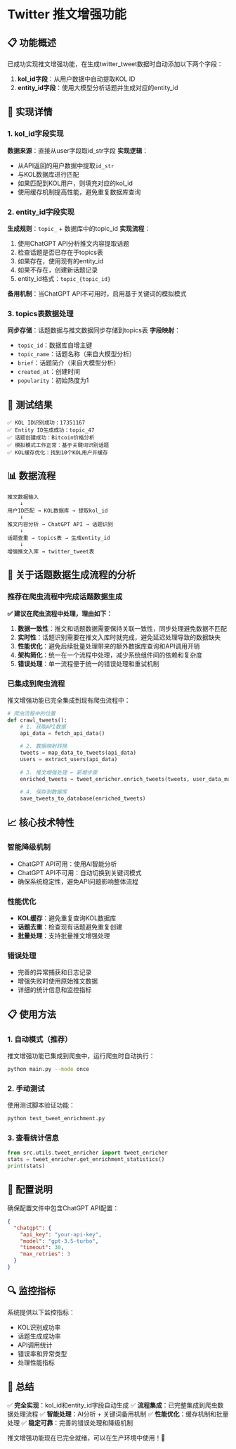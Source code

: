 # Twitter 推文增强功能

## 📋 功能概述

已成功实现推文增强功能，在生成twitter_tweet数据时自动添加以下两个字段：
1. **kol_id字段**：从用户数据中自动提取KOL ID
2. **entity_id字段**：使用大模型分析话题并生成对应的entity_id

## 🔧 实现详情

### 1. kol_id字段实现

**数据来源**：直接从user字段取id_str字段
**实现逻辑**：
- 从API返回的用户数据中提取`id_str`
- 与KOL数据库进行匹配
- 如果匹配到KOL用户，则填充对应的kol_id
- 使用缓存机制提高性能，避免重复数据库查询

### 2. entity_id字段实现

**生成规则**：`topic_` + 数据库中的topic_id
**实现流程**：
1. 使用ChatGPT API分析推文内容提取话题
2. 检查话题是否已存在于topics表
3. 如果存在，使用现有的entity_id
4. 如果不存在，创建新话题记录
5. entity_id格式：`topic_{topic_id}`

**备用机制**：当ChatGPT API不可用时，启用基于关键词的模拟模式

### 3. topics表数据处理

**同步存储**：话题数据与推文数据同步存储到topics表
**字段映射**：
- `topic_id`：数据库自增主键
- `topic_name`：话题名称（来自大模型分析）
- `brief`：话题简介（来自大模型分析）
- `created_at`：创建时间
- `popularity`：初始热度为1

## 🚀 测试结果

```
✅ KOL ID识别成功：17351167
✅ Entity ID生成成功：topic_47  
✅ 话题创建成功：Bitcoin价格分析
✅ 模拟模式工作正常：基于关键词识别话题
✅ KOL缓存优化：找到10个KOL用户并缓存
```

## 📊 数据流程

```
推文数据输入
    ↓
用户ID匹配 → KOL数据库 → 提取kol_id
    ↓
推文内容分析 → ChatGPT API → 话题识别
    ↓
话题查重 → topics表 → 生成entity_id
    ↓
增强推文入库 → twitter_tweet表
```

## 🎯 关于话题数据生成流程的分析

### 推荐在爬虫流程中完成话题数据生成

**✅ 建议在爬虫流程中处理，理由如下：**

1. **数据一致性**：推文和话题数据需要保持关联一致性，同步处理避免数据不匹配
2. **实时性**：话题识别需要在推文入库时就完成，避免延迟处理导致的数据缺失
3. **性能优化**：避免后续批量处理带来的额外数据库查询和API调用开销
4. **架构简化**：统一在一个流程中处理，减少系统组件间的依赖和复杂度
5. **错误处理**：单一流程便于统一的错误处理和重试机制

### 已集成到爬虫流程

推文增强功能已完全集成到现有爬虫流程中：
```python
# 爬虫流程中的位置
def crawl_tweets():
    # 1. 获取API数据
    api_data = fetch_api_data()
    
    # 2. 数据映射转换
    tweets = map_data_to_tweets(api_data)
    users = extract_users(api_data)
    
    # 3. 推文增强处理 ← 新增步骤
    enriched_tweets = tweet_enricher.enrich_tweets(tweets, user_data_map)
    
    # 4. 保存到数据库
    save_tweets_to_database(enriched_tweets)
```

## 📈 核心技术特性

### 智能降级机制
- ChatGPT API可用：使用AI智能分析
- ChatGPT API不可用：自动切换到关键词模式
- 确保系统稳定性，避免API问题影响整体流程

### 性能优化
- **KOL缓存**：避免重复查询KOL数据库
- **话题去重**：检查现有话题避免重复创建
- **批量处理**：支持批量推文增强处理

### 错误处理
- 完善的异常捕获和日志记录
- 增强失败时使用原始推文数据
- 详细的统计信息和监控指标

## 📋 使用方法

### 1. 自动模式（推荐）
推文增强功能已集成到爬虫中，运行爬虫时自动执行：
```bash
python main.py --mode once
```

### 2. 手动测试
使用测试脚本验证功能：
```bash
python test_tweet_enrichment.py
```

### 3. 查看统计信息
```python
from src.utils.tweet_enricher import tweet_enricher
stats = tweet_enricher.get_enrichment_statistics()
print(stats)
```

## 📝 配置说明

确保配置文件中包含ChatGPT API配置：
```json
{
  "chatgpt": {
    "api_key": "your-api-key",
    "model": "gpt-3.5-turbo",
    "timeout": 30,
    "max_retries": 3
  }
}
```

## 🔍 监控指标

系统提供以下监控指标：
- KOL识别成功率
- 话题生成成功率  
- API调用统计
- 错误率和异常类型
- 处理性能指标

## 🎯 总结

✅ **完全实现**：kol_id和entity_id字段自动生成
✅ **流程集成**：已完整集成到爬虫数据处理流程
✅ **智能处理**：AI分析 + 关键词备用机制
✅ **性能优化**：缓存机制和批量处理
✅ **稳定可靠**：完善的错误处理和降级机制

推文增强功能现在已完全就绪，可以在生产环境中使用！🚀 